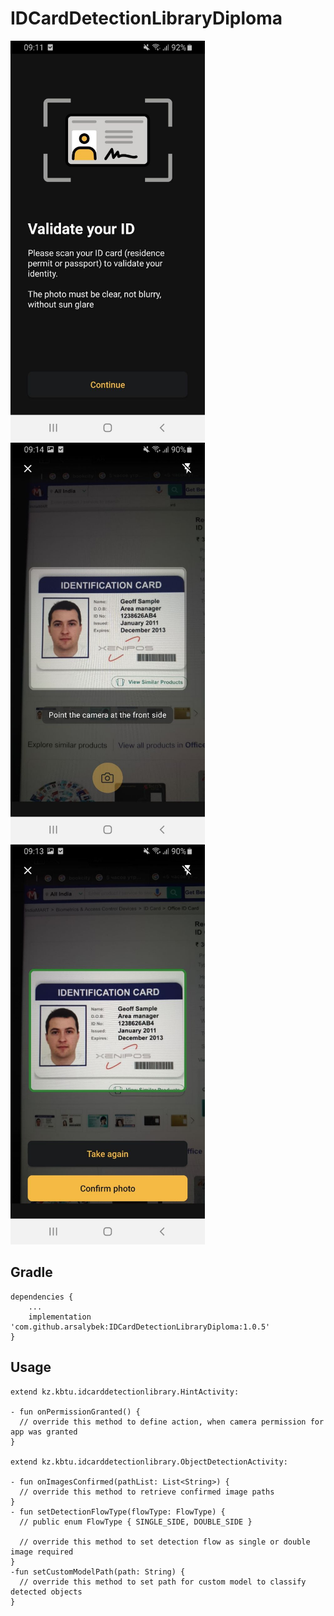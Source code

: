 # IDCardDetectionLibraryDiploma

<img src="https://github.com/arsalybek/IDCardDetectionLibraryDiploma/blob/master/screenshot_1.jpeg" width="311" height="640">
<img src="https://github.com/arsalybek/IDCardDetectionLibraryDiploma/blob/master/screenshot_2.jpeg" width="311" height="640">
<img src="https://github.com/arsalybek/IDCardDetectionLibraryDiploma/blob/master/screenshot_3.jpeg" width="311" height="640">


Gradle
------
```
dependencies {
    ...
    implementation 'com.github.arsalybek:IDCardDetectionLibraryDiploma:1.0.5'
}
```

Usage
-----
```
extend kz.kbtu.idcarddetectionlibrary.HintActivity:

- fun onPermissionGranted() {
  // override this method to define action, when camera permission for app was granted
}

extend kz.kbtu.idcarddetectionlibrary.ObjectDetectionActivity:

- fun onImagesConfirmed(pathList: List<String>) {
  // override this method to retrieve confirmed image paths
}
- fun setDetectionFlowType(flowType: FlowType) {
  // public enum FlowType { SINGLE_SIDE, DOUBLE_SIDE }
  
  // override this method to set detection flow as single or double image required
}
-fun setCustomModelPath(path: String) {
  // override this method to set path for custom model to classify detected objects
}
```
